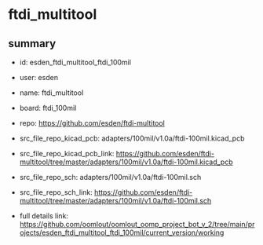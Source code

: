 # ftdi_multitool
 
## summary 
* id: esden_ftdi_multitool_ftdi_100mil
* user: esden
* name: ftdi_multitool
* board: ftdi_100mil
* repo: https://github.com/esden/ftdi-multitool
* src_file_repo_kicad_pcb: adapters/100mil/v1.0a/ftdi-100mil.kicad_pcb
* src_file_repo_kicad_pcb_link: https://github.com/esden/ftdi-multitool/tree/master/adapters/100mil/v1.0a/ftdi-100mil.kicad_pcb


* src_file_repo_sch: adapters/100mil/v1.0a/ftdi-100mil.sch
* src_file_repo_sch_link: https://github.com/esden/ftdi-multitool/tree/master/adapters/100mil/v1.0a/ftdi-100mil.sch
* full details link: https://github.com/oomlout/oomlout_oomp_project_bot_v_2/tree/main/projects/esden_ftdi_multitool_ftdi_100mil/current_version/working  







